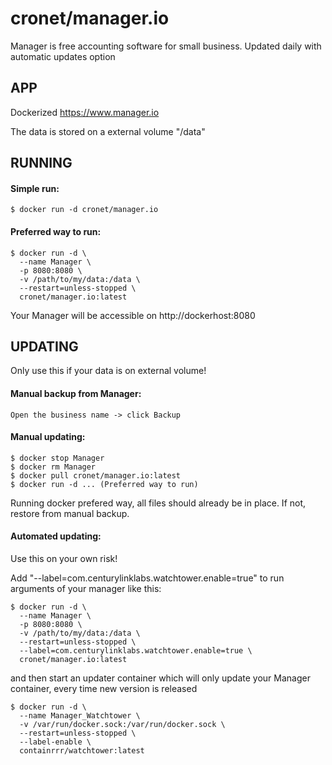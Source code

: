 # cronet/manager.io
Manager is free accounting software for small business. Updated daily with automatic updates option
## APP
Dockerized https://www.manager.io

The data is stored on a external volume "/data"
## RUNNING
#### Simple run:
```
$ docker run -d cronet/manager.io
```
#### Preferred way to run:
```
$ docker run -d \
  --name Manager \
  -p 8080:8080 \
  -v /path/to/my/data:/data \
  --restart=unless-stopped \
  cronet/manager.io:latest
```
Your Manager will be accessible on http://dockerhost:8080
## UPDATING
<Warning>Only use this if your data is on external volume!</Warning>
#### Manual backup from Manager:
```
Open the business name -> click Backup
```
#### Manual updating:
```
$ docker stop Manager
$ docker rm Manager
$ docker pull cronet/manager.io:latest
$ docker run -d ... (Preferred way to run)
```
Running docker prefered way, all files should already be in place. If not, restore from manual backup.
#### Automated updating:
<Warning>Use this on your own risk!</Warning>

Add "--label=com.centurylinklabs.watchtower.enable=true" to run arguments of your manager like this:
```
$ docker run -d \
  --name Manager \
  -p 8080:8080 \
  -v /path/to/my/data:/data \
  --restart=unless-stopped \
  --label=com.centurylinklabs.watchtower.enable=true \
  cronet/manager.io:latest
```
and then start an updater container which will only update your Manager container, every time new version is released
```
$ docker run -d \
  --name Manager_Watchtower \
  -v /var/run/docker.sock:/var/run/docker.sock \
  --restart=unless-stopped \
  --label-enable \
  containrrr/watchtower:latest
```
